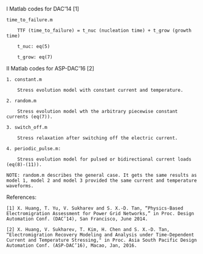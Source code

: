 I Matlab codes for DAC'14 [1]

    time_to_failure.m
    
        TTF (time_to_failure) = t_nuc (nucleation time) + t_grow (growth time)
   
        t_nuc: eq(5)
   
        t_grow: eq(7)

II Matlab codes for ASP-DAC'16 [2]

    1. constant.m
    
        Stress evolution model with constant current and temperature.

    2. random.m
        
        Stress evolution model wth the arbitrary piecewise constant currents (eq(7)).
  
    3. switch_off.m

        Stress relaxation after switching off the electric current.
   
    4. periodic_pulse.m:
        
        Stress evolution model for pulsed or bidirectional current loads (eq(8)-(11)).
   
    NOTE: random.m describes the general case. It gets the same results as model 1, model 2 and model 3 provided the same current and temperature waveforms.
    

References:
    
    [1] X. Huang, T. Yu, V. Sukharev and S. X.-D. Tan, “Physics-Based Electromigration Assessment for Power Grid Networks,” in Proc. Design Automation Conf. (DAC’14), San Francisco, June 2014.
    
    [2] X. Huang, V. Sukharev, T. Kim, H. Chen and S. X.-D. Tan, “Electromigration Recovery Modeling and Analysis under Time-Dependent Current and Temperature Stressing," in Proc. Asia South Pacific Design Automation Conf. (ASP-DAC’16), Macao, Jan, 2016.
